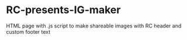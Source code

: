 # RC-presents-IG-maker

HTML page with .js script to make shareable images with RC header and custom footer text
